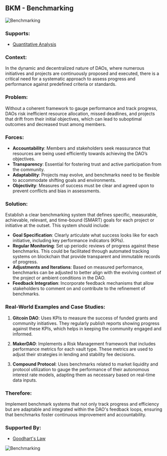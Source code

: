## BKM - Benchmarking

![Benchmarking](./output/illustrations/benchmarking.png)

### Supports:

* [Quantitative Analysis](./quantitative_analysis.html)

### Context:

In the dynamic and decentralized nature of DAOs, where numerous initiatives and projects are continuously proposed and executed, there is a critical need for a systematic approach to assess progress and performance against predefined criteria or standards.

### Problem:

Without a coherent framework to gauge performance and track progress, DAOs risk inefficient resource allocation, missed deadlines, and projects that drift from their initial objectives, which can lead to suboptimal outcomes and decreased trust among members.

### Forces:

- **Accountability**: Members and stakeholders seek reassurance that resources are being used efficiently towards achieving the DAO’s objectives.
- **Transparency**: Essential for fostering trust and active participation from the community.
- **Adaptability**: Projects may evolve, and benchmarks need to be flexible to accommodate shifting goals and environments.
- **Objectivity**: Measures of success must be clear and agreed upon to prevent conflicts and bias in assessments.

### Solution:

Establish a clear benchmarking system that defines specific, measurable, achievable, relevant, and time-bound (SMART) goals for each project or initiative at the outset. This system should include:
- **Goal Specification**: Clearly articulate what success looks like for each initiative, including key performance indicators (KPIs).
- **Regular Monitoring**: Set up periodic reviews of progress against these benchmarks. This could be facilitated through automated tracking systems on blockchain that provide transparent and immutable records of progress.
- **Adjustments and Iterations**: Based on measured performance, benchmarks can be adjusted to better align with the evolving context of the project or ambient conditions in the DAO.
- **Feedback Integration**: Incorporate feedback mechanisms that allow stakeholders to comment on and contribute to the refinement of benchmarks.

### Real-World Examples and Case Studies:

1. **Gitcoin DAO**: Uses KPIs to measure the success of funded grants and community initiatives. They regularly publish reports showing progress against these KPIs, which helps in keeping the community engaged and informed.
  
2. **MakerDAO**: Implements a Risk Management framework that includes performance metrics for each vault type. These metrics are used to adjust their strategies in lending and stability fee decisions.

3. **Compound Protocol**: Uses benchmarks related to market liquidity and protocol utilization to gauge the performance of their autonomous interest rate models, adapting them as necessary based on real-time data inputs.

### Therefore:

Implement benchmark systems that not only track progress and efficiency but are adaptable and integrated within the DAO's feedback loops, ensuring that benchmarks foster continuous improvement and accountability.

### Supported By:

* [Goodhart's Law](./goodharts_law.html)

![Benchmarking](./output/benchmarking_specific_graph.png)

